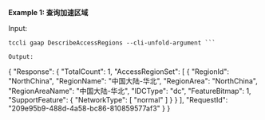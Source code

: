 **Example 1: 查询加速区域**



Input: 

```
tccli gaap DescribeAccessRegions --cli-unfold-argument ```

Output: 
```
{
    "Response": {
        "TotalCount": 1,
        "AccessRegionSet": [
            {
                "RegionId": "NorthChina",
                "RegionName": "中国大陆-华北",
                "RegionArea": "NorthChina",
                "RegionAreaName": "中国大陆-华北",
                "IDCType": "dc",
                "FeatureBitmap": 1,
                "SupportFeature": {
                    "NetworkType": [
                        "normal"
                    ]
                }
            }
        ],
        "RequestId": "209e95b9-488d-4a58-bc86-810859577af3"
    }
}
```


